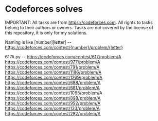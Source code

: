 # Codeforces solves

IMPORTANT: All tasks are from https://codeforces.com. All rights to tasks belong to their authors or owners. Tasks are not covered by the license of this repository, it is only for my solutions.

Naming is like [number][letter] -- https://codeforces.com/contest/{number}/problem/{letter}

617A.py -- https://codeforces.com/contest/617/problem/A
https://codeforces.com/contest/977/problem/A
https://codeforces.com/contest/791/problem/A
https://codeforces.com/contest/1186/problem/A
https://codeforces.com/contest/1269/problem/A
https://codeforces.com/contest/688/problem/A
https://codeforces.com/contest/681/problem/A
https://codeforces.com/contest/1065/problem/A
https://codeforces.com/contest/898/problem/A
https://codeforces.com/contest/952/problem/A
https://codeforces.com/contest/133/problem/A
https://codeforces.com/contest/282/problem/A
